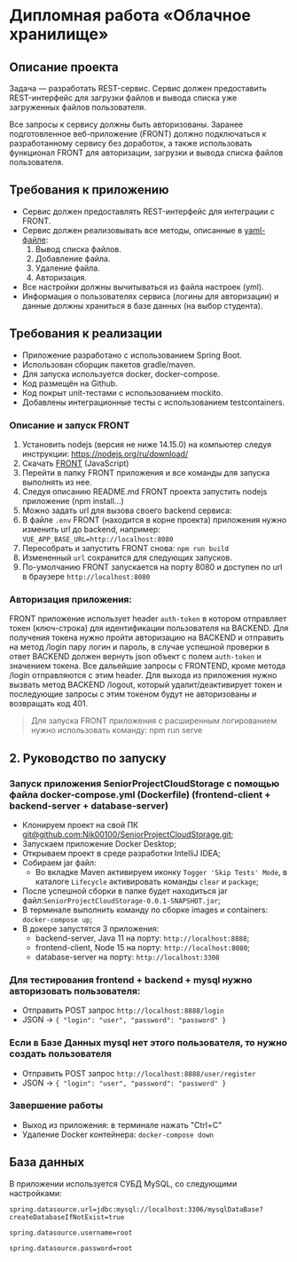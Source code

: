 # Дипломная работа «Облачное хранилище»

## Описание проекта

Задача — разработать REST-сервис. Сервис должен предоставить REST-интерфейс для загрузки файлов и вывода списка уже загруженных файлов пользователя.

Все запросы к сервису должны быть авторизованы. Заранее подготовленное веб-приложение (FRONT) должно подключаться к разработанному сервису без доработок,
а также использовать функционал FRONT для авторизации, загрузки и вывода списка файлов пользователя.

## Требования к приложению

- Сервис должен предоставлять REST-интерфейс для интеграции с FRONT.
- Сервис должен реализовывать все методы, описанные в [yaml-файле](./CloudServiceSpecification.yaml):
  1. Вывод списка файлов.
  2. Добавление файла.
  3. Удаление файла.
  4. Авторизация.
- Все настройки должны вычитываться из файла настроек (yml).
- Информация о пользователях сервиса (логины для авторизации) и данные должны храниться в базе данных (на выбор студента).

## Требования к реализации

- Приложение разработано с использованием Spring Boot.
- Использован сборщик пакетов gradle/maven.
- Для запуска используется docker, docker-compose.
- Код размещён на Github.
- Код покрыт unit-тестами с использованием mockito.
- Добавлены интеграционные тесты с использованием testcontainers.

### Описание и запуск FRONT
1. Установить nodejs (версия не ниже 14.15.0) на компьютер следуя инструкции: https://nodejs.org/ru/download/
2. Скачать [FRONT](./netology-diplom-frontend) (JavaScript)
3. Перейти в папку FRONT приложения и все команды для запуска выполнять из нее.
4. Следуя описанию README.md FRONT проекта запустить nodejs приложение (npm install...)
5. Можно задать url для вызова своего backend сервиса:
  1. В файле `.env` FRONT (находится в корне проекта) приложения нужно изменить url до backend, например: `VUE_APP_BASE_URL=http://localhost:8080`
  2. Пересобрать и запустить FRONT снова: `npm run build`
  3. Измененный `url` сохранится для следующих запусков.
6. По-умолчанию FRONT запускается на порту 8080 и доступен по url в браузере `http://localhost:8080`

### Авторизация приложения:
FRONT приложение использует header `auth-token` в котором отправляет токен (ключ-строка) для идентификации пользователя на BACKEND.
Для получения токена нужно пройти авторизацию на BACKEND и отправить на метод /login пару логин и пароль, в случае успешной проверки в ответ BACKEND должен вернуть json объект
с полем `auth-token` и значением токена. Все дальейшие запросы с FRONTEND, кроме метода /login отправляются с этим header.
Для выхода из приложения нужно вызвать метод BACKEND /logout, который удалит/деактивирует токен и последующие запросы с этим токеном будут не авторизованы и возвращать код 401.

> Для запуска FRONT приложения с расширенным логированием нужно использовать команду: npm run serve


## 2. Руководство по запуску
### Запуск приложения SeniorProjectCloudStorage с помощью файла docker-compose.yml (Dockerfile) (frontend-client + backend-server + database-server)
- Клонируем проект на свой ПК [git@github.com:Nik00100/SeniorProjectCloudStorage.git](https://github.com/Nik00100/SeniorProjectCloudStorage.git);
- Запускаем приложение Docker Desktop;
- Открываем проект в среде разработки IntelliJ IDEA;
- Собираем jar файл:
  - Во вкладке Maven активируем иконку `Togger 'Skip Tests' Mode`, в каталоге `Lifecycle` активировать команды `clear` и `package`;
- После успешной сборки в папке будет находиться jar файл:`SeniorProjectCloudStorage-0.0.1-SNAPSHOT.jar`;
- В терминале выполнить команду по сборке images и containers: ```docker-compose up```;
- В докере запустятся 3 приложения:
  - backend-server, Java 11 на порту: ```http://localhost:8888```;
  - frontend-client, Node 15 на порту: ```http://localhost:8080```;
  - database-server на порту: ```http://localhost:3308```

### Для тестирования frontend + backend + mysql нужно авторизовать пользователя:
- Отправить POST запрос `http://localhost:8888/login`
- JSON -> `{
  "login": "user",
  "password": "password"
  }`

### Если в Базе Данных mysql нет этого пользователя, то нужно создать пользователя
- Отправить POST запрос `http://localhost:8888/user/register`
- JSON -> `{
  "login": "user",
  "password": "password"
  }`

### Завершение работы
- Выход из приложения: в терминале нажать "Ctrl+C"
- Удаление Docker контейнера: ```docker-compose down```


## База данных

В приложении используется СУБД MySQL, со следующими настройками:

`spring.datasource.url=jdbc:mysql://localhost:3306/mysqlDataBase?createDatabaseIfNotExist=true`

`spring.datasource.username=root`

`spring.datasource.password=root`
